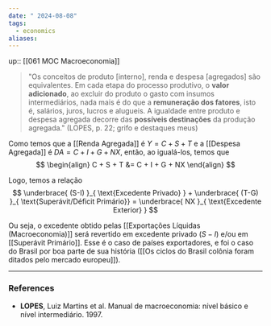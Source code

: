 ```yaml
---
date: " 2024-08-08"
tags:
  - economics
aliases:
---
```


up:: [[061 MOC Macroeconomia]]

> "Os conceitos de produto [interno], renda e despesa [agregados] são equivalentes. Em cada etapa do processo produtivo, o **valor adicionado**, ao excluir do produto o gasto com insumos intermediários, nada mais é do que a **remuneração dos fatores**, isto é, salários, juros, lucros e alugueis. 
> A igualdade entre produto e despesa agregada decorre das **possíveis destinações** da produção agregada." (LOPES, p. 22; grifo e destaques meus)

Como temos que a [[Renda Agregada]] é $Y = C + S + T$ e a [[Despesa Agregada]] é $DA = C + I + G + NX$, então, ao igualá-los, temos que
$$
\begin{align}
C + S + T &= C + I + G + NX
\end{align}
$$

Logo, temos a relação
$$
\underbrace{ (S-I) }_{ \text{Excedente Privado} } + \underbrace{ (T-G) }_{ \text{Superávit/Déficit Primário}} = \underbrace{ NX }_{ \text{Excedente Exterior} }
$$

Ou seja, o excedente obtido pelas [[Exportações Líquidas (Macroeconomia)]] será revertido em excedente privado $(S-I)$ e/ou em [[Superávit Primário]]. Esse é o caso de países exportadores, e foi o caso do Brasil por boa parte de sua história ([[Os ciclos do Brasil colônia foram ditados pelo mercado europeu]]).


---
### References
- **LOPES**, Luiz Martins et al. Manual de macroeconomia: nível básico e nível intermediário. 1997.